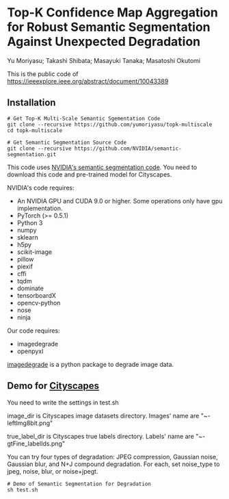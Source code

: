 # Top-K Confidence Map Aggregation for Robust Semantic Segmentation Against Unexpected Degradation
Yu Moriyasu; Takashi Shibata; Masayuki Tanaka; Masatoshi Okutomi

This is the public code of https://ieeexplore.ieee.org/abstract/document/10043389

## Installation 
```
# Get Top-K Multi-Scale Semantic Sgementation Code
git clone --recursive https://github.com/yumoriyasu/topk-multiscale
cd topk-multiscale

# Get Semantic Segmentation Source Code
git clone --recursive https://github.com/NVIDIA/semantic-segmentation.git
```
This code uses [NVIDIA's semantic segmentation code](https://github.com/NVIDIA/semantic-segmentation/tree/sdcnet).
You need to download this code and pre-trained model for Cityscapes.

NVIDIA's code requires:
* An NVIDIA GPU and CUDA 9.0 or higher. Some operations only have gpu implementation.
* PyTorch (>= 0.5.1)
* Python 3
* numpy
* sklearn
* h5py
* scikit-image
* pillow
* piexif
* cffi
* tqdm
* dominate
* tensorboardX
* opencv-python
* nose
* ninja

Our code requires:
* imagedegrade
* openpyxl

[imagedegrade](https://github.com/mastnk/imagedegrade) is a python package to degrade image data.


## Demo for [Cityscapes](https://www.cityscapes-dataset.com/)
You need to write the settings in test.sh

image_dir is Cityscapes image datasets directory.
Images' name are "~-leftImg8bit.png"

true_label_dir is Cityscapes true labels directory.
Labels' name are "~-gtFine_labelIds.png"

You can try four types of degradation: JPEG compression, Gaussian noise, Gaussian blur, and N+J compound degradation.
For each, set noise_type to jpeg, noise, blur, or noise+jpegt.

```
# Demo of Semantic Segmentation for Degradation
sh test.sh
```
